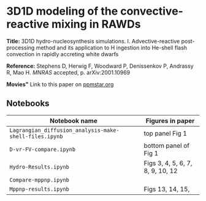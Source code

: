 # 3D1D modeling of the convective-reactive mixing in RAWDs
  
**Title:** 3D1D hydro-nucleosynthesis simulations. I. Advective-reactive  post-processing method and its application to H ingestion into He-shell flash convection in rapidly accreting white dwarfs
  
**Reference:**  Stephens D, Herwig F, Woodward P, Denissenkov P, Andrassy R, Mao H. _MNRAS_ accepted, p. arXiv:2001.10969

**Movies"**  Link to this paper on [ppmstar.org](https://www.ppmstar.org/index.html#stephens21)

## Notebooks

 Notebook name | Figures in paper
 --------------|-----------------
`Lagrangian_diffusion_analysis-make-shell-files.ipynb` | top panel Fig 1 
`D-vr-FV-compare.ipynb`    | bottom panel of Fig 1
`Hydro-Results.ipynb`      | Figs 3,  4, 5, 6, 7, 8, 9, 10, 12
`Compare-mppnp.ipynb`      | 
`Mppnp-results.ipynb`      | Figs 13, 14, 15, 